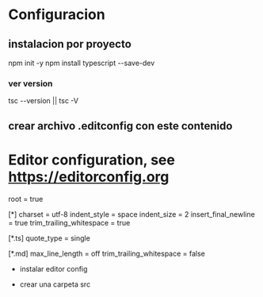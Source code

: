 # Configuracion

## instalacion por proyecto

npm init -y
npm install typescript --save-dev

### ver version

tsc --version || tsc -V

## crear archivo .editconfig con este contenido

# Editor configuration, see https://editorconfig.org

root = true

[*]
charset = utf-8
indent_style = space
indent_size = 2
insert_final_newline = true
trim_trailing_whitespace = true

[*.ts]
quote_type = single

[*.md]
max_line_length = off
trim_trailing_whitespace = false

- instalar editor config

* crear una carpeta src

